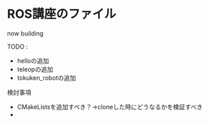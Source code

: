 # ROS講座のファイル

now building

TODO : </b>

* helloの追加</b>
* teleopの追加</b>
* tokuken_robotの追加</b>

検討事項</b>
+ CMakeListsを追加すべき？→cloneした時にどうなるかを検証すべき</b>
+ </b>
</b>
